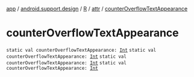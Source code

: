 [app](../../../index.md) / [android.support.design](../../index.md) / [R](../index.md) / [attr](index.md) / [counterOverflowTextAppearance](.)

# counterOverflowTextAppearance

`static val counterOverflowTextAppearance: `[`Int`](https://kotlinlang.org/api/latest/jvm/stdlib/kotlin/-int/index.html)
`static val counterOverflowTextAppearance: `[`Int`](https://kotlinlang.org/api/latest/jvm/stdlib/kotlin/-int/index.html)
`static val counterOverflowTextAppearance: `[`Int`](https://kotlinlang.org/api/latest/jvm/stdlib/kotlin/-int/index.html)
`static val counterOverflowTextAppearance: `[`Int`](https://kotlinlang.org/api/latest/jvm/stdlib/kotlin/-int/index.html)